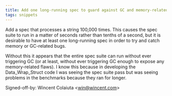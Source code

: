 ```yaml
---
title: Add one long-running spec to guard against GC and memory-related bugs (wikitext, c0cc9c3)
tags: snippets
---
```


Add a spec that processes a string 100,000 times. This causes the spec suite to run in a matter of seconds rather than tenths of a second, but it is desirable to have at least one long-running spec in order to try and catch memory or GC-related bugs.

Without this it appears that the entire spec suite can run without ever triggering GC (or at least, without ever triggering GC enough to expose any memory-related flaws). I know this because in developing the Data_Wrap_Struct code I was seeing the spec suite pass but was seeing problems in the benchmarks because they ran for longer.

Signed-off-by: Wincent Colaiuta &lt;win@wincent.com&gt;
